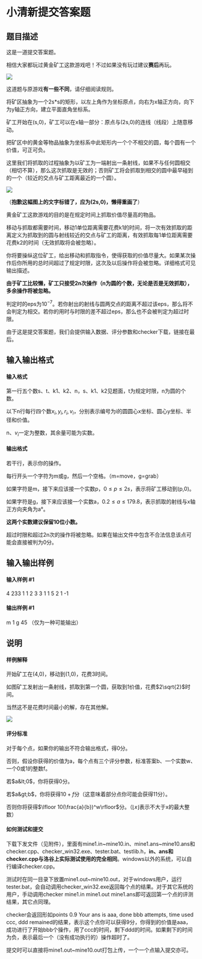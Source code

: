 
# 小清新提交答案题
## 题目描述
这是一道提交答案题。


相信大家都玩过黄金矿工这款游戏吧！不过如果没有玩过建议**赛后**再玩。



 ![](https://cdn.luogu.com.cn/upload/pic/4469.png) 

这道题与原游戏**有一些不同**，请仔细阅读规则。


将矿区抽象为一个2s\*s的矩形，以左上角作为坐标原点，向右为x轴正方向，向下为y轴正方向，建立平面直角坐标系。


矿工开始在(s,0)，矿工可以在x轴一部分：原点与(2s,0)的连线（线段）上随意移动。


把矿区中的黄金等物品抽象为坐标系中此矩形内一个个不相交的圆，每个圆有一个价值，可正可负。


这里我们将抓取的过程抽象为以矿工为一端射出一条射线，如果不与任何圆相交（相切不算），那么这次抓取是无效的；否则矿工将会抓取到相交的圆中最早碰到的一个（较近的交点与矿工距离最近的一个圆）。


 ![](https://cdn.luogu.com.cn/upload/pic/4470.png) 

（**抱歉这幅图上的文字标错了，应为(2s,0)，懒得重画了**）


黄金矿工这款游戏的目的是在规定时间上抓取价值尽量高的物品。


移动与抓取都需要时间，移动1单位距离需要花费k1的时间，将一次有效抓取的距离定义为抓取到的圆与射线较近的交点与矿工的距离，有效抓取每1单位距离需要花费k2的时间（无效抓取将会被忽略）。


你将要操纵这位矿工，给出移动和抓取指令，使得获取的价值尽量大。如果某次操作后你所用的总时间超过了规定时限，这次及以后操作将会被忽略。详细格式可见输出描述。


**由于矿工比较懒，矿工只接受2n次操作（n为圆的个数，无论是否是无效抓取），多余操作将被忽略。**


判定时的eps为$10^{-7}$。若你射出的射线与圆两交点的距离不超过该eps，那么将不会判定为相交。若你的用时与时限的差不超过eps，那么也不会被判定为超过时限。


由于这是提交答案题，我们会提供输入数据、评分参数和checker下载，链接在最后。

## 输入输出格式
#### 输入格式

第一行五个数s、t、k1、k2、n，s、k1、k2见题面，t为规定时限，n为圆的个数。


以下n行每行四个数$x_i,y_i,r_i,v_i$，分别表示编号为i的圆圆心x坐标、圆心y坐标、半径和价值。


n、$v_i$一定为整数，其余量可能为实数。

#### 输出格式

若干行，表示你的操作。


每行开头一个字符为m或g，然后一个空格。（m=move，g=grab）


如果字符是m，接下来应该接一个实数p，$0 \leq p \leq 2s$，表示将矿工移动到(p,0)。


如果字符是g，接下来应该接一个实数a，$0.2 \leq a \leq 179.8$，表示抓取的射线与x轴正方向夹角为a°。


**这两个实数建议保留10位小数。**


超过时限和超过2n次的操作将被忽略。如果在输出文件中包含不合法信息该点可能会直接被判为0分。

## 输入输出样例
#### 输入样例 #1
4 233 1 1 2
3 3 1 1
5 2 1 -1
#### 输出样例 #1
m 1
g 45
（仅为一种可能输出）
## 说明
#### 样例解释


开始矿工在(4,0)，移动到(1,0)，花费3时间。


如图矿工发射出一条射线，抓取到第一个圆，获取到1价值，花费$2\sqrt{2}$时间。


当然这不是花费时间最小的解，存在其他解。



 ![](https://cdn.luogu.com.cn/upload/pic/4318.png) 

#### 评分标准


对于每个点，如果你的输出不符合输出格式，得0分。


否则，假设你获得的价值为a，每个点有三个评分参数，标准答案b、一个实数w、一个0或1的整数f。


若$a&lt;0$，你将获得0分。


若$a&gt;b$，你将获得$10+f$分（这意味着部分点你可能会获得11分）。


否则你将获得$\lfloor 10(\frac{a}{b})^w\rfloor$分。（$\lfloor x \rfloor$表示不大于x的最大整数）


#### 如何测试和提交


下载下发文件（见附件），里面有mine1.in~mine10.in、mine1.ans~mine10.ans和checker.cpp、checker\_win32.exe、tester.bat、testlib.h，**in、ans和checker.cpp与洛谷上实际测试使用的完全相同**。windows以外的系统，可以自行编译checker.cpp。


测试时在同一目录下放置mine1.out~mine10.out，对于windows用户，运行tester.bat，会自动调用checker\_win32.exe返回每个点的结果。对于其它系统的用户，手动调用checker mine1.in mine1.out mine1.ans即可返回第一个点的评测结果，其它点同理。


checker会返回形如points 0.9 Your ans is aaa, done bbb attempts, time used ccc, ddd remained的结果，表示这个点你可以获得9分，你得到的价值是aaa，成功进行了开始bbb个操作，用了ccc的时间，剩下ddd的时间。如果剩下的时间为负，表示最后一个（没有成功执行的）操作超时了。


提交时可以直接将mine1.out~mine10.out打包上传，一个一个点输入提交亦可。

 